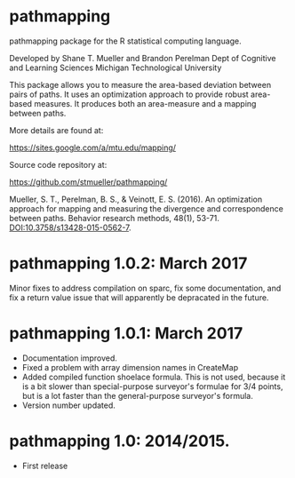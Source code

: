 pathmapping
===========

pathmapping package for the R statistical computing language.

Developed by Shane T. Mueller and Brandon Perelman
Dept of Cognitive and Learning Sciences
Michigan Technological University


This package allows you to measure the area-based deviation between pairs of paths.  It uses an optimization approach to provide robust area-based measures.  It produces both an area-measure and a mapping between paths. 

More details are found at:

https://sites.google.com/a/mtu.edu/mapping/

Source code repository at:

https://github.com/stmueller/pathmapping/


Mueller, S. T., Perelman, B. S., & Veinott, E. S. (2016). An optimization approach for mapping and measuring the divergence and correspondence between paths. Behavior research methods, 48(1), 53-71. <DOI:10.3758/s13428-015-0562-7>.
# pathmapping 1.0.2: March 2017
Minor fixes to address compilation on sparc, fix some documentation, and fix a return value issue that will apparently be depracated in the future.

# pathmapping 1.0.1: March 2017

-  Documentation improved.
- Fixed a problem with array dimension names in CreateMap
- Added compiled function shoelace formula.  This is not used, because it is a bit slower than special-purpose surveyor's formulae for 3/4 points, but is a lot faster than the general-purpose surveyor's formula.
- Version number updated.

# pathmapping 1.0: 2014/2015.
- First release